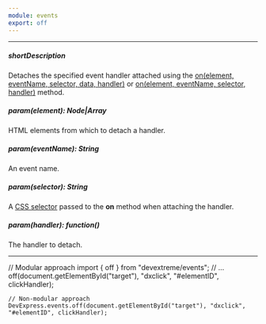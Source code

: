```yaml
---
module: events
export: off
---
```

---
##### shortDescription
Detaches the specified event handler attached using the [on(element, eventName, selector, data, handler)](/api-reference/50%20Common/utils/events/3%20Methods/on(element_eventName_selector_data_handler).md '/Documentation/ApiReference/Common/utils/events/Methods/#onelement_eventName_selector_data_handler') or [on(element, eventName, selector, handler)](/api-reference/50%20Common/utils/events/3%20Methods/on(element_eventName_selector_handler).md '/Documentation/ApiReference/Common/utils/events/Methods/#onelement_eventName_selector_handler') method.

##### param(element): Node|Array<Node>
HTML elements from which to detach a handler.

##### param(eventName): String
An event name.

##### param(selector): String
A [CSS selector](https://www.w3schools.com/cssref/css_selectors.asp) passed to the **on** method when attaching the handler.

##### param(handler): function()
The handler to detach.

---
// Modular approach
    import { off } from "devextreme/events";
    // ...
    off(document.getElementById("target"), "dxclick", "#elementID", clickHandler);

    // Non-modular approach
    DevExpress.events.off(document.getElementById("target"), "dxclick", "#elementID", clickHandler);